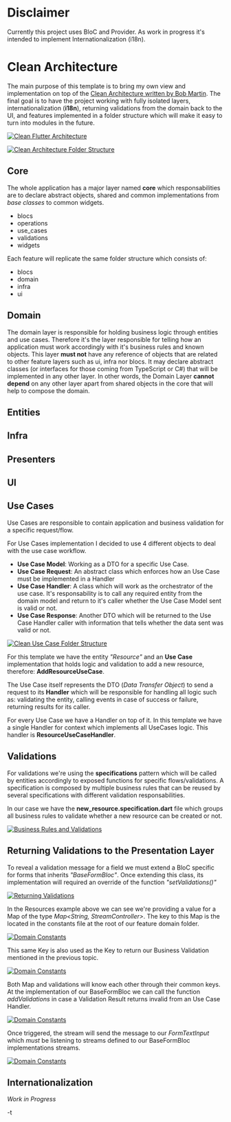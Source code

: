 # Disclaimer
Currently this project uses BloC and Provider. As work in progress it's intended to implement Internationalization (i18n).

# Clean Architecture
The main purpose of this template is to bring my own view and implementation on top of the [Clean Architecture written by Bob Martin](https://blog.cleancoder.com/uncle-bob/2012/08/13/the-clean-architecture.html). The final goal is to have the project working with fully isolated layers, internationalization (**i18n**), returning validations from the domain back to the UI, and features implemented in a folder structure which will make it easy to turn into modules in the future. 

[![Clean Flutter Architecture](https://i.imgur.com/aPBJQP4.jpg)](https://github.com/gjmcodes/flutter_clean_template)




[![Clean Architecture Folder Structure](https://i.imgur.com/hN1JTvC.png)](https://github.com/gjmcodes/flutter_clean_template)



## Core
The whole application has a major layer named **core** which responsabilities are to declare abstract objects, shared and common implementations from *base classes* to common widgets.

- blocs
- operations
- use_cases
- validations
- widgets

Each feature will replicate the same folder structure which consists of:
- blocs
- domain
- infra
- ui

## Domain
The domain layer is responsible for holding business logic through entities and use cases. Therefore it's the layer responsible for telling how an application must work accordingly with it's business rules and known objects. This layer **must not** have any reference of objects that are related to other feature layers such as ui, infra nor blocs. It may declare abstract classes (or interfaces for those coming from TypeScript or C#) that will be implemented in any other layer. In other words, the Domain Layer **cannot depend** on any other layer apart from shared objects in the core that will help to compose the domain.

## Entities
## Infra
## Presenters
## UI



## Use Cases
Use Cases are responsible to contain application and business validation for a specific request/flow.

For Use Cases implementation I decided to use 4 different objects to deal with the use case workflow.

- **Use Case Model**: Working as a DTO for a specific Use Case.
- **Use Case Request**: An abstract class which enforces how an Use Case must be implemented in a Handler
- **Use Case Handler**: A class which will work as the orchestrator of the use case. It's responsability is to call any required entity from the domain model and return to it's caller whether the Use Case Model sent is valid or not.
- **Use Case Response**: Another DTO which will be returned to the Use Case Handler caller with information that tells whether the data sent was valid or not.

[![Clean Use Case Folder Structure](https://i.imgur.com/29gWhQv.png)](https://github.com/gjmcodes/flutter_clean_template)

 For this template we have the entity *"Resource"* and an **Use Case** implementation that holds logic and validation to add a new resource, therefore: **AddResourceUseCase**.

The Use Case itself represents the DTO (*Data Transfer Object*) to send a request to its **Handler** which will be responsible for handling all logic such as: validating the entity, calling events in case of success or failure, returning results for its caller.

For every Use Case we have a Handler on top of it. In this template we have a single Handler for context which implements all UseCases logic. This handler is **ResourceUseCaseHandler**.

## Validations
For validations we're using the **specifications** pattern which will be called by entities accordingly to exposed functions for specific flows/validations. A specification is composed by multiple business rules that can be reused by several specifications with different validation responsabilities.

In our case we have the **new_resource.specification.dart** file which groups all business rules to validate whether a new resource can be created or not.

[![Business Rules and Validations](https://i.imgur.com/jmq2snP.png)](https://github.com/gjmcodes/flutter_clean_template)


## Returning Validations to the Presentation Layer
To reveal a validation message for a field we must extend a BloC specific for forms that inherits *"BaseFormBloc"*. Once extending this class, its implementation will required an override of the function *"setValidations()"*

[![Returning Validations](https://i.imgur.com/duFd9MI.png)](https://github.com/gjmcodes/flutter_clean_template)

In the Resources example above we can see we're providing a value for a Map of the type *Map<String, StreamController<String>>*. The key to this Map is the located in the constants file at the root of our feature domain folder.
 
 [![Domain Constants](https://i.imgur.com/VJJbSh3.png)](https://github.com/gjmcodes/flutter_clean_template)

This same Key is also used as the Key to return our Business Validation mentioned in the previous topic.

[![Domain Constants](https://i.imgur.com/erlaNUv.png)](https://github.com/gjmcodes/flutter_clean_template)

Both Map and validations will know each other through their common keys. At the implementation of our BaseFormBloc we can call the function *addValidations* in case a Validation Result returns invalid from an Use Case Handler.

[![Domain Constants](https://i.imgur.com/erlaNUv.png)](https://github.com/gjmcodes/flutter_clean_template)

Once triggered, the stream will send the message to our *FormTextInput* which *must* be listening to streams defined to our BaseFormBloc implementations streams.

[![Domain Constants](https://i.imgur.com/Sg4FCj5.png)](https://github.com/gjmcodes/flutter_clean_template)


## Internationalization
*Work in Progress*

-t
